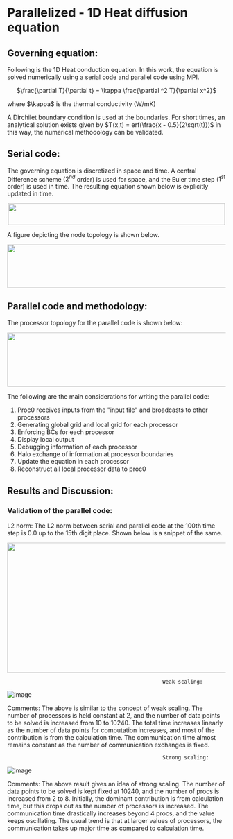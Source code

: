 # Parallelized - 1D Heat diffusion equation 

## Governing equation:
Following is the 1D Heat conduction equation. In this work, the equation is solved numerically using a serial code and parallel code using MPI.
<p align = "center">
$\frac{\partial T}{\partial t} = \kappa \frac{\partial ^2 T}{\partial x^2}$
</p>
where $\kappa$ is the thermal conductivity (W/mK)

A Dirchilet boundary condition is used at the boundaries.
For short times, an analytical solution exists given by $T(x,t) = erf(\frac{x - 0.5}{2\sqrt(t)})$ in this way, the numerical methodology can be validated.

## Serial code:
The governing equation is discretized in space and time. A central Difference scheme ($2^{nd}$ order) is used for space, and the Euler time step ($1^{st}$ order) is used in time. The resulting equation shown below is explicitly updated in time. 
<div align = "center">
<img src = "https://github.com/bvrsr3/Computational-Fluid-Dynamics/assets/137035712/7f47be4d-be63-4eb0-a48f-3d0a9bcf4bf3" width = "500" height = "50">
</div>

A figure depicting the node topology is shown below.
<div align = "center">
<img src = "https://github.com/bvrsr3/Computational-Fluid-Dynamics/assets/137035712/fb468502-d8e8-43d3-8de5-0bc265c1f28b" width = "600" height = "100">
</div>

## Parallel code and methodology:
The processor topology for the parallel code is shown below:
<div align = "center">
<img src = "https://github.com/bvrsr3/Computational-Fluid-Dynamics/assets/137035712/9bc44599-9ee7-4359-b0bc-aa84a4718311" width = "700" height = "125">
</div>
</div>

The following are the main considerations for writing the parallel code:
1. Proc0 receives inputs from the "input file" and broadcasts to other processors
2. Generating global grid and local grid for each processor
3. Enforcing BCs for each processor
4. Display local output
5. Debugging information of each processor
6. Halo exchange of information at processor boundaries
7. Update the equation in each processor
8. Reconstruct all local processor data to proc0 

## Results and Discussion: 
### Validation of the parallel code:
L2 norm: The L2 norm between serial and parallel code at the 100th time step is 0.0 up to the 15th digit place. Shown below is a snippet of the same.
<div align = "center">
<img src = "https://github.com/bvrsr3/Computational-Fluid-Dynamics/assets/137035712/41b9ac57-f555-471a-b21d-e50f454d4c22" width = "800" height = "300">
</div>


                                                      Weak scaling:
                                                      
 ![image](https://github.com/bvrsr3/Computational-Fluid-Dynamics/assets/137035712/b134f9fb-8dec-49c7-a364-a4af841e1e06)

Comments:
The above is similar to the concept of weak scaling. The number of processors is held constant at 2, and the number of data points to be solved is increased from 10 to 10240. The total time increases linearly as the number of data points for computation increases, and most of the contribution is from the calculation time. The communication time almost remains constant as the number of communication exchanges is fixed.

 
                                                      Strong scaling:
 
![image](https://github.com/bvrsr3/Computational-Fluid-Dynamics/assets/137035712/395d4190-1752-4774-bdbc-db503193613e)

Comments:
The above result gives an idea of strong scaling. The number of data points to be solved is kept fixed at 10240, and the number of procs is increased from 2 to 8.  Initially, the dominant contribution is from calculation time, but this drops out as the number of processors is increased. The communication time drastically increases beyond 4 procs, and the value keeps oscillating. 
The usual trend is that at larger values of processors, the communication takes up major time as compared to calculation time.
